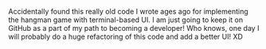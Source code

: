 Accidentally found this really old code I wrote ages ago for implementing the hangman game with terminal-based UI. I am just going to keep it on GitHub as a part of my path to becoming a developer! Who knows, one day I will probably do a huge refactoring of this code and add a better UI! XD 
